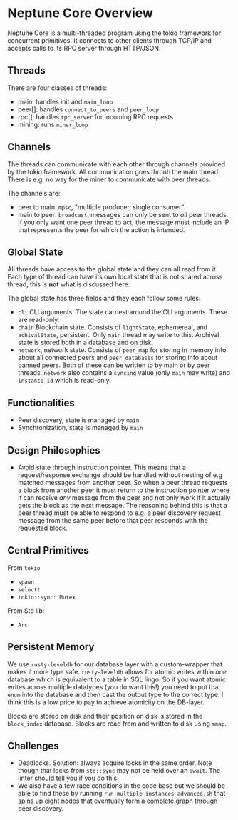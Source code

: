 # Neptune Core Overview
Neptune Core is a multi-threaded program using the tokio framework for concurrent primitives. It connects to other clients through TCP/IP and accepts calls to its RPC server through HTTP/JSON.

## Threads
There are four classes of threads:
- main: handles init and `main_loop`
- peer[]: handles `connect_to_peers` and `peer_loop`
- rpc[]: handles `rpc_server` for incoming RPC requests
- mining: runs `miner_loop`

## Channels
The threads can communicate with each other through channels provided by the tokio framework. All communication goes throuh the main thread. There is e.g. no way for the miner to communicate with peer threads.

The channels are:
- peer to main: `mpsc`, "multiple producer, single consumer".
- main to peer: `broadcast`, messages can only be sent to *all* peer threads. If you only want one peer thread to act, the message must include an IP that represents the peer for which the action is intended.

## Global State
All threads have access to the global state and they can all read from it. Each type of thread can have its own local state that is not shared across thread, this is **not** what is discussed here.

The global state has three fields and they each follow some rules:
- `cli` CLI arguments. The state carriest around the CLI arguments. These are read-only.
- `chain` Blockchain state. Consists of `lightState`, ephemereal, and `achivalState`, persistent. Only `main` thread may write to this. Archival state is stored both in a database and on disk.
- `network`, network state. Consists of `peer_map` for storing in memory info about all connected peers and `peer_databases` for storing info about banned peers. Both of these can be written to by main or by peer threads. `network` also contains a `syncing` value (only `main` may write) and `instance_id` which is read-only.

## Functionalities
- Peer discovery, state is managed by `main`
- Synchronization, state is managed by `main`

## Design Philosophies
- Avoid state through instruction pointer. This means that a request/response exchange should be handled without nesting of e.g matched messages from another peer. So when a peer thread requests a block from another peer it must return to the instruction pointer where it can receive *any* message from the peer and not only work if it actually gets the block as the next message. The reasoning behind this is that a peer thread must be able to respond to e.g. a peer discovery request message from the same peer before that peer responds with the requested block.

## Central Primitives
From `tokio`
- `spawn`
- `select!`
- `tokio::sync::Mutex`

From Std lib:
- `Arc`

## Persistent Memory
We use `rusty-leveldb` for our database layer with a custom-wrapper that makes it more type safe. `rusty-leveldb` allows for atomic writes within *one* database which is equivalent to a table in SQL lingo. So if you want atomic writes across multiple datatypes (you do want this!) you need to put that `enum` into the database and then cast the output type to the correct type. I think this is a low price to pay to achieve atomicity on the DB-layer.

Blocks are stored on disk and their position on disk is stored in the `block_index` database. Blocks are read from and written to disk using `mmap`.

## Challenges
- Deadlocks. Solution: always acquire locks in the same order. Note though that locks from `std::sync` may not be held over an `await`. The linter should tell you if you do this.
- We also have a few race conditions in the code base but we should be able to find these by running `run-multiple-instances-advanced.sh` that spins up eight nodes that eventually form a complete graph through peer discovery.
